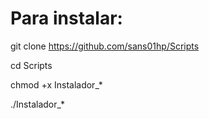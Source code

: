 # Para instalar:

git clone https://github.com/sans01hp/Scripts 

cd Scripts

chmod +x Instalador_*

./Instalador_*

